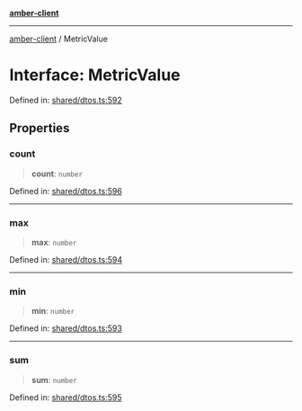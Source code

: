 [**amber-client**](../README.md)

***

[amber-client](../globals.md) / MetricValue

# Interface: MetricValue

Defined in: [shared/dtos.ts:592](https://github.com/amberbase/amberbase/blob/6464296e6e41acf9a6a91921198b6834f589ce99/src/client/src/shared/dtos.ts#L592)

## Properties

### count

> **count**: `number`

Defined in: [shared/dtos.ts:596](https://github.com/amberbase/amberbase/blob/6464296e6e41acf9a6a91921198b6834f589ce99/src/client/src/shared/dtos.ts#L596)

***

### max

> **max**: `number`

Defined in: [shared/dtos.ts:594](https://github.com/amberbase/amberbase/blob/6464296e6e41acf9a6a91921198b6834f589ce99/src/client/src/shared/dtos.ts#L594)

***

### min

> **min**: `number`

Defined in: [shared/dtos.ts:593](https://github.com/amberbase/amberbase/blob/6464296e6e41acf9a6a91921198b6834f589ce99/src/client/src/shared/dtos.ts#L593)

***

### sum

> **sum**: `number`

Defined in: [shared/dtos.ts:595](https://github.com/amberbase/amberbase/blob/6464296e6e41acf9a6a91921198b6834f589ce99/src/client/src/shared/dtos.ts#L595)
